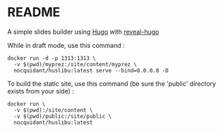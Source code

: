 # README

A simple slides builder using [Hugo](https://gohugo.io/) with [reveal-hugo](https://github.com/dzello/reveal-hugo)

While in draft mode, use this command :

```
docker run -d -p 1313:1313 \
  -v $(pwd)/myprez:/site/content/myprez \
  nocquidant/huslibu:latest serve --bind=0.0.0.0 -D
```	

To build the static site, use this command (be sure the 'public' directory exists from your side) :

```
docker run \
  -v $(pwd):/site/content \
  -v $(pwd)/public:/site/public \
  nocquidant/huslibu:latest
```	
